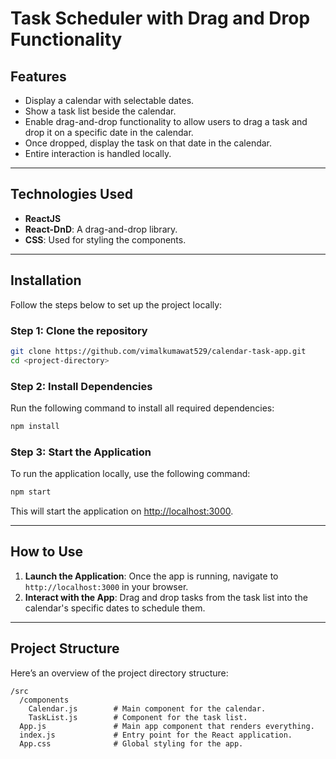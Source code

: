 
# **Task Scheduler with Drag and Drop Functionality**

## **Features**

- Display a calendar with selectable dates.
- Show a task list beside the calendar.
- Enable drag-and-drop functionality to allow users to drag a task and drop it on a specific date in the calendar.
- Once dropped, display the task on that date in the calendar.
- Entire interaction is handled locally.

---

## **Technologies Used**

- **ReactJS**
- **React-DnD**: A drag-and-drop library.
- **CSS**: Used for styling the components.

---

## **Installation**

Follow the steps below to set up the project locally:

### **Step 1**: Clone the repository

```bash
git clone https://github.com/vimalkumawat529/calendar-task-app.git
cd <project-directory>
```

### **Step 2**: Install Dependencies

Run the following command to install all required dependencies:

```bash
npm install
```

### **Step 3**: Start the Application

To run the application locally, use the following command:

```bash
npm start
```

This will start the application on [http://localhost:3000](http://localhost:3000).

---

## **How to Use**

1. **Launch the Application**: Once the app is running, navigate to `http://localhost:3000` in your browser.
2. **Interact with the App**: Drag and drop tasks from the task list into the calendar's specific dates to schedule them.

---

## **Project Structure**

Here’s an overview of the project directory structure:

```
/src
  /components
    Calendar.js        # Main component for the calendar.
    TaskList.js        # Component for the task list.
  App.js               # Main app component that renders everything.
  index.js             # Entry point for the React application.
  App.css              # Global styling for the app.
```
